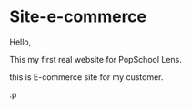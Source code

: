 # Site-e-commerce


Hello,

This my first real website for PopSchool Lens.

this is E-commerce site for my customer.

:p




